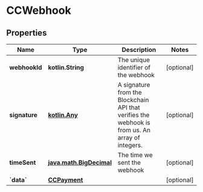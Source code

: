 
# CCWebhook

## Properties
Name | Type | Description | Notes
------------ | ------------- | ------------- | -------------
**webhookId** | **kotlin.String** | The unique identifier of the webhook  |  [optional]
**signature** | [**kotlin.Any**](.md) | A signature from the Blockchain API that verifies the webhook is from us. An array of integers.  |  [optional]
**timeSent** | [**java.math.BigDecimal**](java.math.BigDecimal.md) | The time we sent the webhook  |  [optional]
**&#x60;data&#x60;** | [**CCPayment**](CCPayment.md) |  |  [optional]



